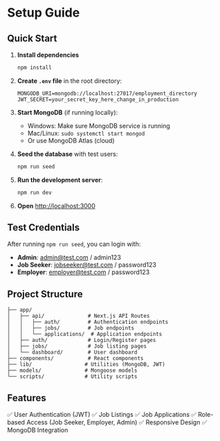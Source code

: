 # Setup Guide

## Quick Start

1. **Install dependencies**
   ```bash
   npm install
   ```

2. **Create `.env` file** in the root directory:
   ```env
   MONGODB_URI=mongodb://localhost:27017/employment_directory
   JWT_SECRET=your_secret_key_here_change_in_production
   ```

3. **Start MongoDB** (if running locally):
   - Windows: Make sure MongoDB service is running
   - Mac/Linux: `sudo systemctl start mongod`
   - Or use MongoDB Atlas (cloud)

4. **Seed the database** with test users:
   ```bash
   npm run seed
   ```

5. **Run the development server**:
   ```bash
   npm run dev
   ```

6. **Open** [http://localhost:3000](http://localhost:3000)

## Test Credentials

After running `npm run seed`, you can login with:

- **Admin**: admin@test.com / admin123
- **Job Seeker**: jobseeker@test.com / password123
- **Employer**: employer@test.com / password123

## Project Structure

```
├── app/
│   ├── api/              # Next.js API Routes
│   │   ├── auth/         # Authentication endpoints
│   │   ├── jobs/         # Job endpoints
│   │   └── applications/  # Application endpoints
│   ├── auth/             # Login/Register pages
│   ├── jobs/             # Job listing pages
│   └── dashboard/        # User dashboard
├── components/           # React components
├── lib/                 # Utilities (MongoDB, JWT)
├── models/              # Mongoose models
└── scripts/             # Utility scripts
```

## Features

✅ User Authentication (JWT)
✅ Job Listings
✅ Job Applications
✅ Role-based Access (Job Seeker, Employer, Admin)
✅ Responsive Design
✅ MongoDB Integration

